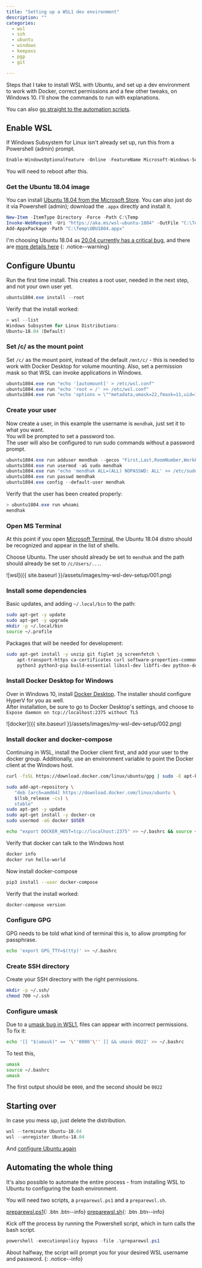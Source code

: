```yaml
---
title: "Setting up a WSL1 dev environment"
description: ""
categories:
  - wsl
  - ssh
  - ubuntu
  - windows
  - keepass
  - pgp
  - git

---
```




Steps that I take to install WSL with Ubuntu, and set up a dev environment to work with Docker, correct permissions and a few other tweaks, on Windows 10.  I'll show the commands to run with explanations.

You can also [go straight to the automation scripts](#automating-the-whole-thing).

## Enable WSL

If Windows Subsystem for Linux isn't already set up, run this from a Powershell (admin) prompt.

```powershell
Enable-WindowsOptionalFeature -Online -FeatureName Microsoft-Windows-Subsystem-Linux
```

You will need to reboot after this.


### Get the Ubuntu 18.04 image

You can install [Ubuntu 18.04 from the Microsoft Store](https://www.microsoft.com/en-gb/p/ubuntu-1804-lts/9n9tngvndl3q).
You can also just do it via Powershell (admin); download the `.appx` directly and install it. 

```powershell
New-Item -ItemType Directory -Force -Path C:\Temp
Invoke-WebRequest -Uri "https://aka.ms/wsl-ubuntu-1804" -OutFile "C:\Temp\UBU1804.appx" -UseBasicParsing
Add-AppxPackage -Path "C:\Temp\UBU1804.appx"
```


I'm choosing Ubuntu 18.04 as [20.04 currently has a critical bug](https://github.com/microsoft/WSL/issues/4898), and there are [more details here](https://discourse.ubuntu.com/t/ubuntu-20-04-and-wsl-1/15291)
{: .notice--warning}

## Configure Ubuntu

Run the first time install.  This creates a root user, needed in the next step, and not your own user yet.  

```powershell
ubuntu1804.exe install --root
```

Verify that the install worked:

```powershell
> wsl --list
Windows Subsystem for Linux Distributions:
Ubuntu-18.04 (Default)
```


### Set /c/ as the mount point

Set `/c/` as the mount point, instead of the default `/mnt/c/` - this is needed to work with Docker Desktop for volume mounting.
Also, set a permission mask so that WSL can invoke applications in Windows.

```powershell
ubuntu1804.exe run "echo '[automount]' > /etc/wsl.conf"
ubuntu1804.exe run "echo 'root = /' >> /etc/wsl.conf"
ubuntu1804.exe run "echo 'options = \""metadata,umask=22,fmask=11,uid=1000,gid=1000\""' >> /etc/wsl.conf"
```

### Create your user

Now create a user, in this example the username is `mendhak`, just set it to what you want.  
You will be prompted to set a password too.  
The user will also be configured to run sudo commands without a password prompt. 

```powershell
ubuntu1804.exe run adduser mendhak --gecos "First,Last,RoomNumber,WorkPhone,HomePhone" --disabled-password
ubuntu1804.exe run usermod -aG sudo mendhak
ubuntu1804.exe run "echo 'mendhak ALL=(ALL) NOPASSWD: ALL' >> /etc/sudoers"
ubuntu1804.exe run passwd mendhak
ubuntu1804.exe config --default-user mendhak
```

Verify that the user has been created properly:

```powershell
> ubuntu1804.exe run whoami
mendhak
```


### Open MS Terminal

At this point if you open [Microsoft Terminal](https://www.microsoft.com/en-gb/p/windows-terminal/9n0dx20hk701?rtc=1), the Ubuntu 18.04 distro should be recognized and appear in the list of shells.  

Choose Ubuntu.  The user should already be set to `mendhak` and the path should already be set to `/c/Users/...`. 

![wsl]({{ site.baseurl }}/assets/images/my-wsl-dev-setup/001.png)

### Install some dependencies

Basic updates, and adding `~/.local/bin` to the path:

```bash
sudo apt-get -y update
sudo apt-get -y upgrade
mkdir -p ~/.local/bin
source ~/.profile
```

Packages that will be needed for development:

```bash
sudo apt-get install -y unzip git figlet jq screenfetch \
    apt-transport-https ca-certificates curl software-properties-common \
    python3 python3-pip build-essential libssl-dev libffi-dev python-dev  
```

### Install Docker Desktop for Windows

Over in Windows 10, install [Docker Desktop](https://www.docker.com/products/docker-desktop).  The installer should configure HyperV for you as well.  
After installation, be sure to go to Docker Desktop's settings, and choose to `Expose daemon on tcp://localhost:2375 without TLS`

![docker]({{ site.baseurl }}/assets/images/my-wsl-dev-setup/002.png)

### Install docker and docker-compose

Continuing in WSL, install the Docker client first, and add your user to the docker group. Additionally, use an environment variable to point the Docker client at the Windows host. 

```bash
curl -fsSL https://download.docker.com/linux/ubuntu/gpg | sudo -E apt-key add -

sudo add-apt-repository \
   "deb [arch=amd64] https://download.docker.com/linux/ubuntu \
   $(lsb_release -cs) \
   stable"
sudo apt-get -y update
sudo apt-get install -y docker-ce 
sudo usermod -aG docker $USER

echo "export DOCKER_HOST=tcp://localhost:2375" >> ~/.bashrc && source ~/.bashrc
```

Verify that docker can talk to the Windows host

```bash
docker info
docker run hello-world
```

Now install docker-compose

```bash
pip3 install --user docker-compose
```

Verify that the install worked:

```bash
docker-compose version
```




### Configure GPG

GPG needs to be told what kind of terminal this is, to allow prompting for passphrase. 

```bash
echo 'export GPG_TTY=$(tty)' >> ~/.bashrc
```

### Create SSH directory

Create your SSH directory with the right permissions. 

```bash
mkdir -p ~/.ssh/
chmod 700 ~/.ssh
```

### Configure umask

Due to a [umask bug in WSL1](https://github.com/microsoft/WSL/issues/352), files can appear with incorrect permissions. To fix it:
 
```bash
echo '[[ "$(umask)" == '\''0000'\'' ]] && umask 0022' >> ~/.bashrc
```

To test this, 

```bash
umask
source ~/.bashrc
umask
```

The first output should be `0000`, and the second should be `0022`


## Starting over

In case you mess up, just delete the distribution. 

```powershell
wsl --terminate Ubuntu-18.04 
wsl --unregister Ubuntu-18.04 
```

And [configure Ubuntu again](#configure-ubuntu)



## Automating the whole thing

It's also possible to automate the entire process - from installing WSL to Ubuntu to configuring the bash environment.  

You will need two scripts, a `preparewsl.ps1` and a `preparewsl.sh`.  

[preparewsl.ps1](https://github.com/mendhak/automated-wsl-dev-setup/blob/master/preparewsl.ps1){: .btn .btn--info} [preparewsl.sh](https://github.com/mendhak/automated-wsl-dev-setup/blob/master/preparewsl.sh){: .btn .btn--info} 

Kick off the process by running the Powershell script, which in turn calls the bash script. 

```powershell
powershell -executionpolicy bypass -file .\preparewsl.ps1
```

About halfway, the script will prompt you for your desired WSL username and password. 
{: .notice--info}

